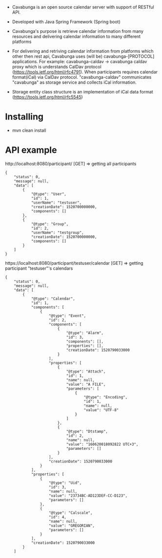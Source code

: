 * Cavabunga is an open source calendar server with support of RESTful API.
* Developed with Java Spring Framework (Spring boot)  
* Cavabunga's purpose is retrieve calendar information from many resources and delivering calendar information to many different platforms

* For delivering and retriving calendar information from platforms which other then rest api, Cavabunga uses (will be) cavabunga-[PROTOCOL] applications. For example: cavabunga-caldav -> cavabunga caldav proxy which is understands CalDav protocol (https://tools.ietf.org/html/rfc4791). When participants requires calendar format(iCal) via CalDav protocol. "cavabunga-caldav" communicates "cavabunga" as storage service and collects iCal information.

* Storage entity class structure is an implementation of iCal data format (https://tools.ietf.org/html/rfc5545)


# Installing

* mvn clean install

# API example

http://localhost:8080/participant/ [GET] => getting all participants 
```
{
	"status": 0,
	"message": null,
	"data": [
		{
			"@type": "User",
			"id": 1,
			"userName": "testuser",
			"creationDate": 1520700000000,
			"components": []
		},
		{
			"@type": "Group",
			"id": 2,
			"userName": "testgroup",
			"creationDate": 1520700000000,
			"components": []
		}
	]
}
```

https://localhost:8080/participant/testuser/calendar [GET] => getting participant "testuser"'s calendars
```
{
	"status": 0,
	"message": null,
	"data": [
		{
			"@type": "Calendar",
			"id": 1,
			"components": [
				{
					"@type": "Event",
					"id": 2,
					"components": [
						{
							"@type": "Alarm",
							"id": 3,
							"components": [],
							"properties": [],
							"creationDate": 1520790033000
						}
					],
					"properties": [
						{
							"@type": "Attach",
							"id": 1,
							"name": null,
							"value": "A FILE",
							"parameters": [
								{
									"@type": "Encoding",
									"id": 1,
									"name": null,
									"value": "UTF-8"
								}
							]
						},
						{
							"@type": "Dtstamp",
							"id": 2,
							"name": null,
							"value": "160620018092822 UTC+3",
							"parameters": []
						}
					],
					"creationDate": 1520790033000
				}
			],
			"properties": [
				{
					"@type": "Uid",
					"id": 3,
					"name": null,
					"value": "23734BC-AD123DEF-CC-D123",
					"parameters": []
				},
				{
					"@type": "Calscale",
					"id": 4,
					"name": null,
					"value": "GREGORIAN",
					"parameters": []
				}
			],
			"creationDate": 1520790033000
		}
	]
  ```


